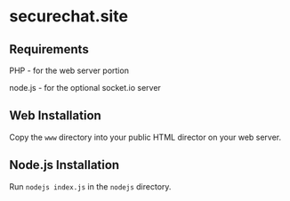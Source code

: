 # securechat.site

## Requirements

PHP - for the web server portion

node.js - for the optional socket.io server

## Web Installation

Copy the `www` directory into your public HTML director on your web server.

## Node.js Installation

Run `nodejs index.js` in the `nodejs` directory.
